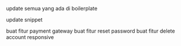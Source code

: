 update semua yang ada di boilerplate

update snippet

buat fitur payment gateway
buat fitur reset password
buat fitur delete account
responsive
